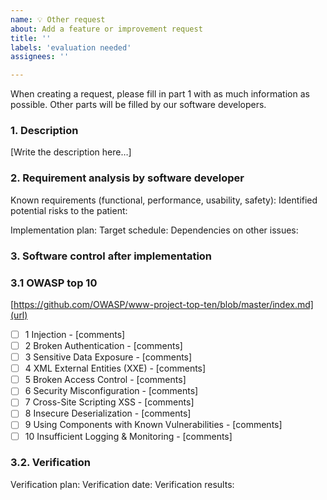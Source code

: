 ```yaml
---
name: 💡 Other request
about: Add a feature or improvement request
title: ''
labels: 'evaluation needed'
assignees: ''

---
```


When creating a request, please fill in part 1 with as much information as possible. Other parts will be filled by our software developers.

### 1. Description
[Write the description here…]

### 2. Requirement analysis by software developer

Known requirements (functional, performance, usability, safety):
Identified potential risks to the patient:

Implementation plan:
Target schedule:
Dependencies on other issues:

### 3. Software control after implementation

### 3.1 OWASP top 10

[https://github.com/OWASP/www-project-top-ten/blob/master/index.md](url)
- [ ] 1 Injection - [comments]
- [ ] 2 Broken Authentication - [comments]
- [ ] 3 Sensitive Data Exposure - [comments]
- [ ] 4 XML External Entities (XXE) - [comments]
- [ ] 5 Broken Access Control - [comments]
- [ ] 6 Security Misconfiguration - [comments]
- [ ] 7 Cross-Site Scripting XSS - [comments]
- [ ] 8 Insecure Deserialization - [comments]
- [ ] 9 Using Components with Known Vulnerabilities - [comments]
- [ ] 10 Insufficient Logging & Monitoring - [comments]

### 3.2. Verification

Verification plan:
Verification date:
Verification results:

